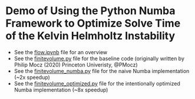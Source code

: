 # Demo of Using the Python Numba Framework to Optimize Solve Time of the Kelvin Helmholtz Instability
* See the [flow.ipynb](flow.ipynb) file for an overview
* See the [finitevolume.py](finitevolume.py) file for the baseline code (originally written by Philip Mocz (2020) Princeton Univeristy, @PMocz)
* See the [finitevolume_numba.py](finitevolume_numba.py) file for the naive Numba implementation (~2x speedup)
* See the [finitevolume_optimized.py](finitevolume_optimized.py) file for the intentionally optimized Numba implementation (~8x speedup)
